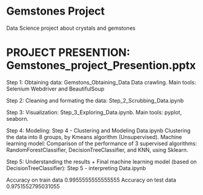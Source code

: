 # Gemstones Project

Data Science project about crystals and gemstones

# PROJECT PRESENTION: Gemstones_project_Presention.pptx

Step 1: Obtaining data: Gemstons_Obtaining_Data
Data crawling. Main tools: Selenium Webdriver and BeautifulSoup

Step 2: Cleaning and formating the data: Step_2_Scrubbing_Data.ipynb

Step 3: Visualization: Step_3_Exploring_Data.ipynb. Main tools: pyplot, seaborn.

Step 4: Modeling: Step 4 - Clustering and Modeling Data.ipynb
Clustering the data into 8 groups, by Kmeans algorithm (Unsupervised).
Machine learning model: Comparison of the performance of 3 supervised algorithms: RandomForestClassifier, DecisionTreeClassifier, and KNN, using Sklearn.

Step 5: Understanding the results + Final machine learning model (based on DecisionTreeClassifier): Step 5 - interpreting Data.ipynb

Accuracy on train data 0.9955555555555555
Accuracy on test data 0.9751552795031055
